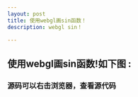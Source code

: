 ```yaml
---
layout: post
title: 使用webgl画sin函数！
description: webgl sin！

---
```

## 使用webgl画sin函数!如下图 :  
### 源码可以右击浏览器，查看源代码


